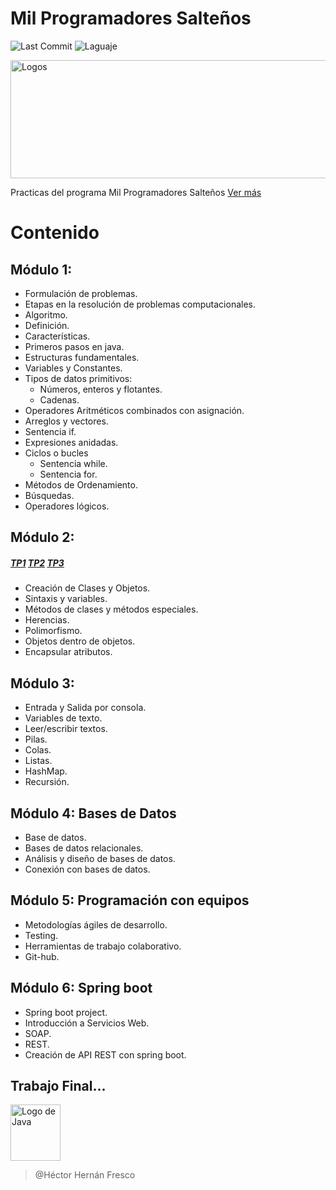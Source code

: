 # Mil Programadores Salteños
![Last Commit](https://img.shields.io/github/last-commit/frescoh/com.milprogramadores?color=orange&logo=java&logoColor=orange&style=plastic)
![Laguaje](https://img.shields.io/github/languages/top/frescoh/com.milprogramadores?color=orange&logo=java&logoColor=orange&style=plastic)


<img loading="lazy" width="1024" height="189" src="http://milprogramadores.unsa.edu.ar/wp-content/uploads/2022/02/Web-1000-prog_pie-cpn-logos-3-1024x189.png" alt="Logos" class="wp-image-122" srcset="http://milprogramadores.unsa.edu.ar/wp-content/uploads/2022/02/Web-1000-prog_pie-cpn-logos-3-1024x189.png 1024w, http://milprogramadores.unsa.edu.ar/wp-content/uploads/2022/02/Web-1000-prog_pie-cpn-logos-3-300x55.png 300w, http://milprogramadores.unsa.edu.ar/wp-content/uploads/2022/02/Web-1000-prog_pie-cpn-logos-3-768x142.png 768w, http://milprogramadores.unsa.edu.ar/wp-content/uploads/2022/02/Web-1000-prog_pie-cpn-logos-3-1536x284.png 1536w, http://milprogramadores.unsa.edu.ar/wp-content/uploads/2022/02/Web-1000-prog_pie-cpn-logos-3-2048x379.png 2048w" sizes="(max-width: 1024px) 100vw, 1024px">

Practicas del programa Mil Programadores Salteños [Ver más](http://milprogramadores.unsa.edu.ar/index.php/mil-programadores) 


# Contenido

## Módulo 1: 
- Formulación de problemas. 
- Etapas en la resolución de problemas computacionales.
- Algoritmo. 
- Definición. 
- Características. 
- Primeros pasos en java. 
- Estructuras fundamentales. 
- Variables y Constantes. 
- Tipos de datos primitivos: 
  - Números, enteros y flotantes. 
  - Cadenas. 
- Operadores Aritméticos combinados con asignación. 
- Arreglos y vectores. 
- Sentencia if. 
- Expresiones anidadas.
- Ciclos o bucles
  - Sentencia while. 
  - Sentencia for.
- Métodos de Ordenamiento. 
- Búsquedas. 
- Operadores lógicos.


## Módulo 2: 
##### [TP1](https://github.com/frescoh/com.milprogramadores/tree/main/Modulo2TP1) [TP2](https://github.com/frescoh/com.milprogramadores/tree/main/Modulo2TP2) [TP3](https://github.com/frescoh/com.milprogramadores/tree/main/Modulo2TP3)
- Creación de Clases y Objetos. 
- Sintaxis y variables. 
- Métodos de clases y métodos especiales. 
- Herencias.
- Polimorfismo. 
- Objetos dentro de objetos. 
- Encapsular atributos.


## Módulo 3: 
- Entrada y Salida por consola. 
- Variables de texto. 
- Leer/escribir textos. 
- Pilas. 
- Colas. 
- Listas. 
- HashMap. 
- Recursión.

## Módulo 4: Bases de Datos
- Base de datos. 
- Bases de datos relacionales. 
- Análisis y diseño de bases de datos. 
- Conexión con bases de datos.

## Módulo 5: Programación con equipos
- Metodologías ágiles de desarrollo. 
- Testing. 
- Herramientas de trabajo colaborativo. 
- Git-hub.

## Módulo 6: Spring boot
- Spring boot project. 
- Introducción a Servicios Web. 
- SOAP. 
- REST. 
- Creación de API REST con spring boot.

## Trabajo Final...
  
  <img src="https://user-images.githubusercontent.com/83863344/163735168-b1b5b2dd-e924-43c4-ae81-b68963094158.png"
  alt = "Logo de Java"
  width="80" height="90" >

>@Héctor Hernán Fresco


